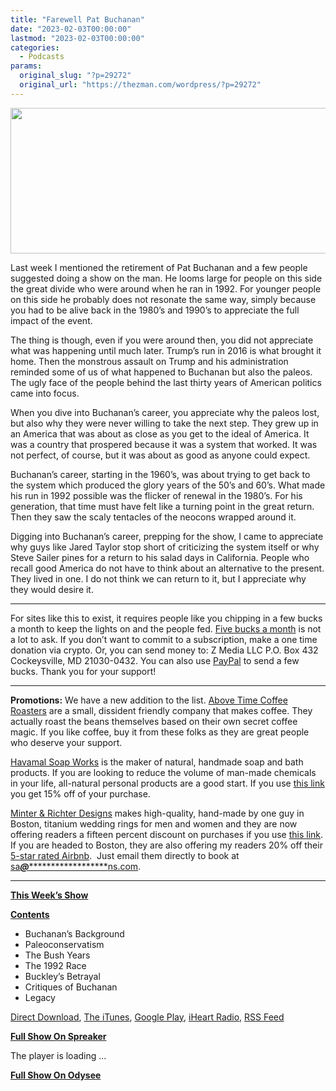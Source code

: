 ```yaml
---
title: "Farewell Pat Buchanan"
date: "2023-02-03T00:00:00"
lastmod: "2023-02-03T00:00:00"
categories:
  - Podcasts
params:
  original_slug: "?p=29272"
  original_url: "https://thezman.com/wordpress/?p=29272"
---
```


[<img
src="http://thezman.com/wordpress/wp-content/uploads/2018/01/Power-Hour.png"
decoding="async" width="600" height="233" />](http://thezman.com/wordpress/wp-content/uploads/2018/01/Power-Hour.png)

Last week I mentioned the retirement of Pat Buchanan and a few people
suggested doing a show on the man. He looms large for people on this
side the great divide who were around when he ran in 1992. For younger
people on this side he probably does not resonate the same way, simply
because you had to be alive back in the 1980’s and 1990’s to appreciate
the full impact of the event.

The thing is though, even if you were around then, you did not
appreciate what was happening until much later. Trump’s run in 2016 is
what brought it home. Then the monstrous assault on Trump and his
administration reminded some of us of what happened to Buchanan but also
the paleos. The ugly face of the people behind the last thirty years of
American politics came into focus.

When you dive into Buchanan’s career, you appreciate why the paleos
lost, but also why they were never willing to take the next step. They
grew up in an America that was about as close as you get to the ideal of
America. It was a country that prospered because it was a system that
worked. It was not perfect, of course, but it was about as good as
anyone could expect.

Buchanan’s career, starting in the 1960’s, was about trying to get back
to the system which produced the glory years of the 50’s and 60’s. What
made his run in 1992 possible was the flicker of renewal in the 1980’s.
For his generation, that time must have felt like a turning point in the
great return. Then they saw the scaly tentacles of the neocons wrapped
around it.

Digging into Buchanan’s career, prepping for the show, I came to
appreciate why guys like Jared Taylor stop short of criticizing the
system itself or why Steve Sailer pines for a return to his salad days
in California. People who recall good America do not have to think about
an alternative to the present. They lived in one. I do not think we can
return to it, but I appreciate why they would desire it.

------------------------------------------------------------------------

For sites like this to exist, it requires people like you chipping in a
few bucks a month to keep the lights on and the people fed.
<a href="https://www.subscribestar.com/the-z-blog"
rel="noopener noreferrer" target="_blank">Five bucks a month</a> is not
a lot to ask. If you don’t want to commit to a subscription, make a one
time donation via crypto. Or, you can send money to: Z Media LLC P.O.
Box 432 Cockeysville, MD 21030-0432. You can also use <a
href="https://www.paypal.com/cgi-bin/webscr?cmd=_s-xclick&amp;hosted_button_id=UDAS2Q8JYA6CN&amp;source=url"
rel="noopener noreferrer" target="_blank">PayPal</a> to send a few
bucks. Thank you for your support!

------------------------------------------------------------------------

**Promotions:** We have a new addition to the list.
<a href="https://abovetimecoffee.com/" rel="noopener"
target="_blank">Above Time Coffee Roasters</a> are a small, dissident
friendly company that makes coffee. They actually roast the beans
themselves based on their own secret coffee magic. If you like coffee,
buy it from these folks as they are great people who deserve your
support.

<a href="https://havamalsoapworks.com/" rel="noopener"
target="_blank">Havamal Soap Works</a> is the maker of natural, handmade
soap and bath products. If you are looking to reduce the volume of
man-made chemicals in your life, all-natural personal products are a
good start. If you use
<a href="https://havamalsoapworks.com/discount/ZMAN" rel="noopener"
target="_blank">this link</a> you get 15% off of your purchase.

<a href="https://www.minterandrichterdesigns.com/"
rel="noreferrer nofollow noopener" target="_blank">Minter &amp; Richter
Designs</a> makes high-quality, hand-made by one guy in Boston, titanium
wedding rings for men and women and they are now offering readers a
fifteen percent discount on purchases if you use
<a href="https://www.minterandrichterdesigns.com/discount/ZMAN"
rel="noreferrer nofollow noopener" target="_blank">this link</a>.
<span class="highlight"><span class="colour"><span class="font"><span class="size">If
you are headed to Boston, they are also offering my readers 20% off
their <a
href="https://www.airbnb.com/users/7988017/listings?user_id=7988017&amp;s=3"
rel="noopener noreferrer" target="_blank">5-star rated Airbnb</a>.  Just
email them directly to book at
<a href="mailto:sa***@*********************ns.com"
data-original-string="7WDkggAtv2lLqOi+4S4h/g==cb7P1qjW7MezLhKfPKNuC7DyHRKWbG9KluNJLqhks9ns8cZSYRZLA0lbjnGpfor56or"><span
class="apbct-email-encoder"
data-original-string="EXmNBRo5kvAN0oiZXMWrGQ==cb7iMERO0RAqPzoMNOhP6nSd3M6JJGFaF3ongg5/Xk7Tfw9/w7zkpVAkSucCMpsYmIn"
title="This contact has been encoded by Anti-Spam by CleanTalk. Click to decode. To finish the decoding make sure that JavaScript is enabled in your browser.">sa<span
class="apbct-blur">***</span>@<span
class="apbct-blur">*********************</span>ns.com</span></a>.</span></span></span></span>

------------------------------------------------------------------------

**<u>This Week’s Show</u>**

**<u>Contents</u>**

-   Buchanan’s Background
-   Paleoconservatism
-   The Bush Years
-   The 1992 Race
-   Buckley’s Betrayal
-   Critiques of Buchanan
-   Legacy

<a href="https://api.spreaker.com/v2/episodes/52626230/download.mp3"
rel="noopener" target="_blank">Direct Download</a>, <a
href="https://itunes.apple.com/us/podcast/the-z-blog-power-hour/id1262799640?mt=2"
rel="noopener noreferrer" target="_blank">The iTunes</a>, <a
href="https://podcasts.google.com/?feed=aHR0cHM6Ly93d3cuc3ByZWFrZXIuY29tL3Nob3cvMjU4OTY1Ny9lcGlzb2Rlcy9mZWVk"
rel="noopener noreferrer" target="_blank">Google Play</a>, <a href="https://www.iheart.com/podcast/the-z-blog-power-hour-29246491/"
rel="noopener noreferrer" target="_blank">iHeart Radio,</a>
<a href="https://www.spreaker.com/show/2589657/episodes/feed"
rel="noopener noreferrer" target="_blank">RSS Feed</a>

**<u>Full Show On Spreaker</u>**

The player is loading ...

<span class="widget_spinner dark"></span>

**<u>Full Show On Odysee</u>**
